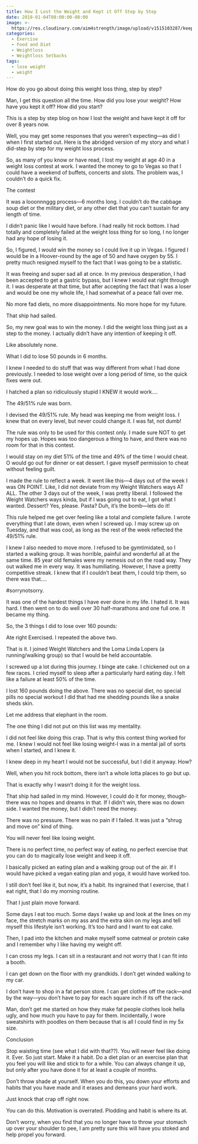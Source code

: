 ```yaml
---
title: How I Lost the Weight and Kept it Off Step by Step
date: 2018-01-04T08:00:00-08:00
image: >-
  https://res.cloudinary.com/aim4strength/image/upload/v1515103287/keep-it-off.jpg
categories:
  - Exercise
  - Food and Diet
  - Weightloss
  - Weightloss Setbacks
tags:
  - lose weight
  - weight
---
```

How do you go about doing this weight loss thing, step by step?

Man, I get this question all the time. How did you lose your weight? How have you kept it off? How did you start?

This is a step by step blog on how I lost the weight and have kept it off for over 8 years now.

Well, you may get some responses that you weren’t expecting—as did I when I first started out. Here is the abridged version of my story and what I did-step by step for my weight loss process.

So, as many of you know or have read, I lost my weight at age 40 in a weight loss contest at work. I wanted the money to go to Vegas so that I could have a weekend of buffets, concerts and slots. The problem was, I couldn’t do a quick fix.

The contest

It was a looonnnggg process—6 months long. I couldn’t do the cabbage soup diet or the military diet, or any other diet that you can’t sustain for any length of time.

I didn’t panic like I would have before. I had really hit rock bottom. I had totally and completely failed at the weight loss thing for so long, I no longer had any hope of losing it.

So, I figured, I would win the money so I could live it up in Vegas. I figured I would be in a Hoover-round by the age of 50 and have oxygen by 55. I pretty much resigned myself to the fact that I was going to be a statistic.

It was freeing and super sad all at once. In my previous desperation, I had been accepted to get a gastric bypass, but I knew I would eat right through it. I was desperate at that time, but after accepting the fact that I was a loser and would be one my whole life, I had somewhat of a peace fall over me.

No more fad diets, no more disappointments. No more hope for my future.

That ship had sailed.

So, my new goal was to win the money. I did the weight loss thing just as a step to the money. I actually didn’t have any intention of keeping it off.

Like absolutely none.

What I did to lose 50 pounds in 6 months.

I knew I needed to do stuff that was way different from what I had done previously. I needed to lose weight over a long period of time, so the quick fixes were out.

I hatched a plan so ridiculously stupid I KNEW it would work….

The 49/51% rule was born.

I devised the 49/51% rule. My head was keeping me from weight loss. I knew that on every level, but never could change it. I was fat, not dumb!

The rule was only to be used for this contest only. I made sure NOT to get my hopes up. Hopes was too dangerous a thing to have, and there was no room for that in this contest.

I would stay on my diet 51% of the time and 49% of the time I would cheat. O would go out for dinner or eat dessert. I gave myself permission to cheat without feeling guilt.

I made the rule to reflect a week. It went like this—4 days out of the week I was ON POINT. Like, I did not deviate from my Weight Watchers ways AT ALL. The other 3 days out of the week, I was pretty liberal. I followed the Weight Watchers ways kinda, but if I was going out to eat, I got what I wanted. Dessert? Yes, please. Pasta? Duh, it’s the bomb—lets do it!

This rule helped me get over feeling like a total and complete failure. I wrote everything that I ate down, even when I screwed up. I may screw up on Tuesday, and that was cool, as long as the rest of the week reflected the 49/51% rule.

I knew I also needed to move more. I refused to be gymtimidated, so I started a walking group. It was horrible, painful and wonderful all at the same time. 85 year old females were my nemesis out on the road way. They out walked me in every way. It was humiliating. However, I have a pretty competitive streak. I knew that if I couldn’t beat them, I could trip them, so there was that….

#sorrynotsorry.

It was one of the hardest things I have ever done in my life. I hated it. It was hard. I then went on to do well over 30 half-marathons and one full one. It became my thing.

So, the 3 things I did to lose over 160 pounds:

Ate right
Exercised.
I repeated the above two.

That is it. I joined Weight Watchers and the Loma Linda Lopers (a running/walking group) so that I would be held accountable.

I screwed up a lot during this journey. I binge ate cake. I chickened out on a few races. I cried myself to sleep after a particularly hard eating day. I felt like a failure at least 50% of the time.

I lost 160 pounds doing the above. There was no special diet, no special pills no special workout I did that had me shedding pounds like a snake sheds skin.

Let me address that elephant in the room.

The one thing I did not put on this list was my mentality.

I did not feel like doing this crap. That is why this contest thing worked for me. I knew I would not feel like losing weight-I was in a mental jail of sorts when I started, and I knew it.

I knew deep in my heart I would not be successful, but I did it anyway. How?

Well, when you hit rock bottom, there isn’t a whole lotta places to go but up.

That is exactly why I wasn’t doing it for the weight loss.

That ship had sailed in my mind. However, I could do it for money, though-there was no hopes and dreams in that. If I didn’t win, there was no down side. I wanted the money, but I didn’t need the money.

There was no pressure. There was no pain if I failed. It was just a “shrug and move on” kind of thing.

You will never feel like losing weight.

There is no perfect time, no perfect way of eating, no perfect exercise that you can do to magically lose weight and keep it off.

I basically picked an eating plan and a walking group out of the air. If I would have picked a vegan eating plan and yoga, it would have worked too.

I still don’t feel like it, but now, it’s a habit. Its ingrained that I exercise, that I eat right, that I do my morning routine.

That I just plain move forward.

Some days I eat too much. Some days I wake up and look at the lines on my face, the stretch marks on my ass and the extra skin on my legs and tell myself this lifestyle isn’t working.
It’s too hard and I want to eat cake.

Then, I pad into the kitchen and make myself some oatmeal or protein cake and I remember why I like having my weight off.

I can cross my legs. I can sit in a restaurant and not worry that I can fit into a booth.

I can get down on the floor with my grandkids. I don’t get winded walking to my car.

I don’t have to shop in a fat person store. I can get clothes off the rack—and by the way—you don’t have to pay for each square inch if its off the rack.

Man, don’t get me started on how they make fat people clothes look hella ugly, and how much you have to pay for them. Incidentally, I wore sweatshirts with poodles on them because that is all I could find in my 5x size.

Conclusion

Stop waisting time (see what I did with that??). You will never feel like doing it. Ever. So just start. Make it a habit. Do a diet plan or an exercise plan that you feel you will like and stick to for a while. You can always change it up, but only after you have done it for at least a couple of months.

Don’t throw shade at yourself. When you do this, you down your efforts and habits that you have made and it erases and demeans your hard work.

Just knock that crap off right now.

You can do this. Motivation is overrated. Plodding and habit is where its at.

Don’t worry, when you find that you no longer have to throw your stomach up over your shoulder to pee, I am pretty sure this will have you stoked and help propel you forward.
